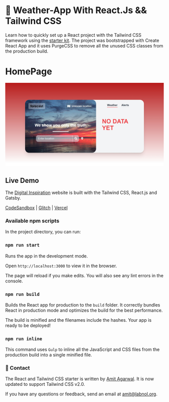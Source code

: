 # 🚀  Weather-App With React.Js && Tailwind CSS

Learn how to quickly set up a React project with the Tailwind CSS framework using the [starter kit](https://github.com/labnol/react-tailwind). The project was bootstrapped with Create React App and it uses PurgeCSS to remove all the unused CSS classes from the production build.


# HomePage

![HomePage](HomePage.jpeg)

## Live Demo

The [Digital Inspiration](https://digitalinspiration.com/) website is built with the Tailwind CSS, React.js and Gatsby.

[CodeSandbox](https://codesandbox.io/s/github/labnol/react-tailwind) | [Glitch](https://glitch.com/edit/#!/remix/react-tailwindcss) | [Vercel](https://csb-ggfl7-ipit3clvr.vercel.app/)

### Available npm scripts

In the project directory, you can run:

### `npm run start`

Runs the app in the development mode.

Open `http://localhost:3000` to view it in the browser.

The page will reload if you make edits. You will also see any lint errors in the console.

### `npm run build`

Builds the React app for production to the `build` folder. It correctly bundles React in production mode and optimizes the build for the best performance.

The build is minified and the filenames include the hashes. Your app is ready to be deployed!

### `npm run inline`

This command uses `Gulp` to inline all the JavaScript and CSS files from the production build into a single minified file.

### 📧 Contact

The React and Tailwind CSS starter is written by [Amit Agarwal](https://www.labnol.org/about). It is now updated to support Tailwind CSS v2.0.

If you have any questions or feedback, send an email at [amit@labnol.org](mailto:amit@labnol.org?subject=Tailwind+React).
